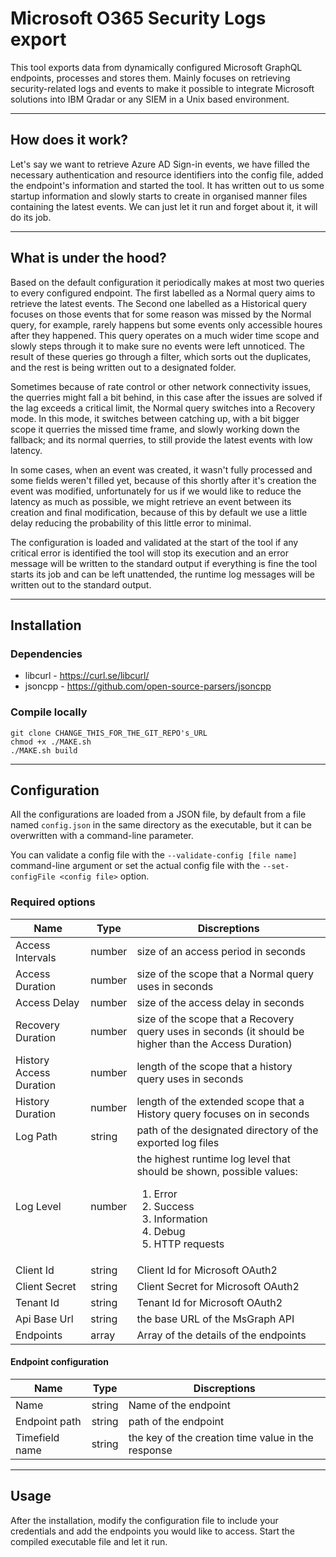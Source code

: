 # Microsoft O365 Security Logs export

This tool exports data from dynamically configured Microsoft GraphQL endpoints, processes and stores them. Mainly focuses on retrieving security-related logs and events to make it possible to integrate Microsoft solutions into IBM Qradar or any SIEM in a Unix based environment.

---

## How does it work?

Let's say we want to retrieve Azure AD Sign-in events, we have filled the necessary authentication and resource identifiers into the config file, added the endpoint's information and started the tool. It has written out to us some startup information and slowly starts to create in organised manner files containing the latest events. We can just let it run and forget about it, it will do its job.

---

## What is under the hood?

Based on the default configuration it periodically makes at most two queries to every configured endpoint. The first labelled as a Normal query aims to retrieve the latest events. The Second one labelled as a Historical query focuses on those events that for some reason was missed by the Normal query, for example, rarely happens but some events only accessible houres after they happened. This query operates on a much wider time scope and slowly steps through it to make sure no events were left unnoticed.
The result of these queries go through a filter, which sorts out the duplicates, and the rest is being written out to a designated folder.

Sometimes because of rate control or other network connectivity issues, the querries might fall a bit behind, in this case after the issues are solved if the lag exceeds a critical limit, the Normal query switches into a Recovery mode. In this mode, it switches between catching up, with a bit bigger scope it querries the missed time frame, and slowly working down the fallback; and its normal querries, to still provide the latest events with low latency.

In some cases, when an event was created, it wasn't fully processed and some fields weren't filled yet, because of this shortly after it's creation the event was modified, unfortunately for us if we would like to reduce the latency as much as possible, we might retrieve an event between its creation and final modification, because of this by default we use a little delay reducing the probability of this little error to minimal.

The configuration is loaded and validated at the start of the tool if any critical error is identified the tool will stop its execution and an error message will be written to the standard output if everything is fine the tool starts its job and can be left unattended, the runtime log messages will be written out to the standard output.

---

## Installation

### Dependencies

- libcurl - https://curl.se/libcurl/
- jsoncpp - https://github.com/open-source-parsers/jsoncpp

### Compile locally

```
git clone CHANGE_THIS_FOR_THE_GIT_REPO's_URL
chmod +x ./MAKE.sh
./MAKE.sh build
```

---

## Configuration

All the configurations are loaded from a JSON file, by default from a file named `config.json` in the same directory as the executable, but it can be overwritten with a command-line parameter.

You can validate a config file with the `--validate-config [file name]` command-line argument or set the actual config file with the `--set-configFile <config file>` option.

### Required options

| Name                    | Type   | Discreptions                                                                                                                                                               |
| ----------------------- | ------ | -------------------------------------------------------------------------------------------------------------------------------------------------------------------------- |
| Access Intervals        | number | size of an access period in seconds                                                                                                                                        |
| Access Duration         | number | size of the scope that a Normal query uses in seconds                                                                                                                      |
| Access Delay            | number | size of the access delay in seconds                                                                                                                                        |
| Recovery Duration       | number | size of the scope that a Recovery query uses in seconds (it should be higher than the Access Duration)                                                                     |
| History Access Duration | number | length of the scope that a history query uses in seconds                                                                                                                   |
| History Duration        | number | length of the extended scope that a History query focuses on in seconds                                                                                                    |
| Log Path                | string | path of the designated directory of the exported log files                                                                                                                 |
| Log Level               | number | the highest runtime log level that should be shown, possible values: <br /><ol><li>Error</li><li>Success</li><li>Information</li><li>Debug</li><li>HTTP requests</li></ol> |
| Client Id               | string | Client Id for Microsoft OAuth2                                                                                                                                             |
| Client Secret           | string | Client Secret for Microsoft OAuth2                                                                                                                                         |
| Tenant Id               | string | Tenant Id for Microsoft OAuth2                                                                                                                                             |
| Api Base Url            | string | the base URL of the MsGraph API                                                                                                                                            |
| Endpoints               | array  | Array of the details of the endpoints                                                                                                                                      |

#### Endpoint configuration

| Name           | Type   | Discreptions                                       |
| -------------- | ------ | -------------------------------------------------- |
| Name           | string | Name of the endpoint                               |
| Endpoint path  | string | path of the endpoint                               |
| Timefield name | string | the key of the creation time value in the response |

---

## Usage

After the installation, modify the configuration file to include your credentials and add the endpoints you would like to access. Start the compiled executable file and let it run.
